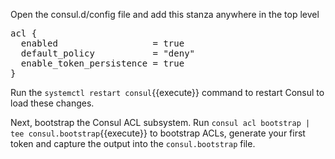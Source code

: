 
Open the consul.d/config file and add this stanza anywhere in the top level

<pre class="file" data-target="clipboard">
acl {
  enabled                  = true
  default_policy           = "deny"
  enable_token_persistence = true
}
</pre>

Run the `systemctl restart consul`{{execute}} command to restart Consul to load
these changes.

Next, bootstrap the Consul ACL subsystem. Run `consul acl bootstrap | tee
consul.bootstrap`{{execute}} to bootstrap ACLs, generate your first token and
capture the output into the `consul.bootstrap` file.
